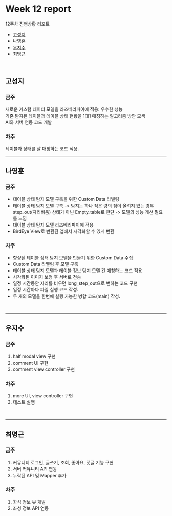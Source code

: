 # Week 12 report

12주차 진행상황 리포트

- [고성지](#고성지)
- [나영훈](#나영훈)
- [우지수](#우지수)
- [최명근](#최명근)

<br>


## 고성지
### 금주
새로운 커스텀 데이터 모델을 라즈베리파이에 적용: 우수한 성능 <br>
기존 탐지된 테이블과 테이블 상태 현황을 1대1 매칭하는 알고리즘 방안 모색 <br>
AI와 서버 연동 코드 개발
### 차주
테이블과 상태를 잘 매칭하는 코드 적용.
<br>

-----
## 나영훈
### 금주
- 테이블 상태 탐지 모델 구축을 위한 Custom Data 라벨링
- 테이블 상태 탐지 모델 구축 -> 탐지는 하나 적은 량의 짐이 올려져 있는 경우 step_out(자리비움) 상태가 아닌 Empty_table로 판단 -> 모델의 성능 개선 필요를 느낌
- 테이블 상태 탐지 모델 라즈베리파이에 적용
- BirdEye View로 변환된 앱에서 시각화할 수 있게 변환

### 차주
- 향샹된 테이블 상태 탐지 모델을 만들기 위한 Custom Data 수집
- Custom Data 라벨링 후 모델 구축
- 테이블 상태 탐지 모델과 테이블 정보 탐지 모델 간 매칭하는 코드 적용
- 시각화된 이미지 보정 후 서버로 전송
- 일정 시간동안 자리를 비우면 long_step_out으로 변하는 코드 구현
- 일정 시간마다 파일 실행 코드 작성.
- 두 개의 모델을 한번에 실행 가능한 병합 코드(main) 작성.

<br>

-----

## 우지수
### 금주

1. half modal view 구현
2. comment UI 구현
3. comment view controller 구현

### 차주

1. more UI, view controller 구현
2. 테스트 실행

<br>

-----
## 최명근
### 금주

1. 커뮤니티 로그인, 글쓰기, 조회, 좋아요, 댓글 기능 구현
2. 서버 커뮤니티 API 연동
3. 누락된 API 및 Mapper 추가

### 차주

1. 좌석 정보 뷰 개발
2. 좌성 정보 API 연동

<br>
